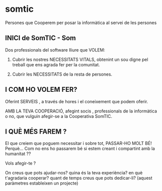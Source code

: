 # somtic
Persones que Cooperem per posar la informàtica al servei de les persones

## INICI de SomTIC - Som

Dos professionals del software lliure que VOLEM:

1. Cubrir les nostres NECESSITATS VITALS, obtenint un sou digne pel treball que
ens agrada fer per la comunitat.

2. Cubrir les NECESSITATS de la resta de persones.

## I COM HO VOLEM FER?

Oferint SERVEIS , a través de hores i el coneixement que podem oferir.

AMB LA TEVA COOPERACIÓ, afegint socis , professionals de la informàtica o no,
que vulguin afegir-se a la Cooperativa SomTIC.

## I QUÈ MÉS FAREM ?

El que creiem que poguem necessitar i sobre tot, PASSAR-HO MOLT BÉ!  Perquè...
Com no ens ho passarem bé si estem creant i compartint amb la humanitat ??

Vols afegir-te ?

On creus que pots ajudar-nos?
quina és la teva experiència?
en què t'agradaria cooperar?
quant de temps creus que pots dedicar-li?
(aquest paràmetres estableixen un projecte)
